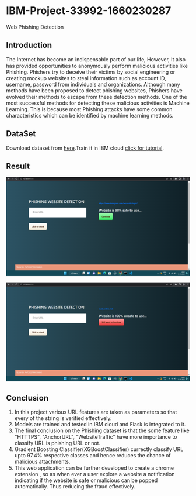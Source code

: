 # IBM-Project-33992-1660230287
Web Phishing Detection
## Introduction

The Internet has become an indispensable part of our life, However, It also has provided opportunities to anonymously perform malicious activities like Phishing. Phishers try to deceive their victims by social engineering or creating mockup websites to steal information such as account ID, username, password from individuals and organizations. Although many methods have been proposed to detect phishing websites, Phishers have evolved their methods to escape from these detection methods. One of the most successful methods for detecting these malicious activities is Machine Learning. This is because most Phishing attacks have some common characteristics which can be identified by machine learning methods.



## DataSet

Download dataset from [here](https://drive.google.com/file/d/18PuytIZWvNQCnMypKdaQjAqqQ0MRZ0uj/view?usp=sharing).Train it in IBM cloud [click for tutorial](https://youtu.be/TysuP3KgSzc).

## Result
![image](https://github.com/IBM-EPBL/IBM-Project-33992-1660230287/blob/main/Project%20Development%20Phase/Sprint%204/Legit%20website.png)

![image](https://github.com/IBM-EPBL/IBM-Project-33992-1660230287/blob/main/Project%20Development%20Phase/Sprint%204/Phishing%20site.png)



## Conclusion
1. In this project various URL features are taken as parameters so that every of the string is verified effectively.
2. Models are trained and tested in IBM cloud and Flask is integrated to it. 
3. The final conclusion on the Phishing dataset is that the some feature like "HTTTPS", "AnchorURL", "WebsiteTraffic" have more importance to classify URL is phishing URL or not. 
4. Gradient Boosting Classifier(XGBoostClassifier) currectly classify URL upto 97.4% respective classes and hence reduces the chance of malicious attachments.
5. This web application can be further developed to create a chrome extension , so as when ever a user explore a website a notification indicating if the website is safe or malicious can be popped automatically. Thus reducing the fraud effectively.


